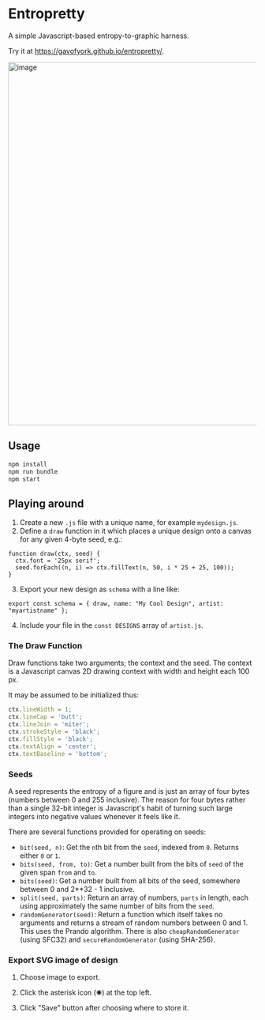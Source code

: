 # Entropretty

A simple Javascript-based entropy-to-graphic harness.

Try it at https://gavofyork.github.io/entropretty/.

<img width="735" alt="image" src="https://github.com/user-attachments/assets/9faef5a2-12ad-4599-b75d-a923e6594f09">

## Usage

```sh
npm install
npm run bundle
npm start
```

## Playing around

1. Create a new `.js` file with a unique name, for example `mydesign.js`.
2. Define a `draw` function in it which places a unique design onto a canvas for any given 4-byte seed, e.g.:

```
function draw(ctx, seed) {
  ctx.font = '25px serif';
  seed.forEach((n, i) => ctx.fillText(n, 50, i * 25 + 25, 100));
}
```

3. Export your new design as `schema` with a line like:

```
export const schema = { draw, name: "My Cool Design", artist: "myartistname" };
```

4. Include your file in the `const DESIGNS` array of `artist.js`.

### The Draw Function

Draw functions take two arguments; the context and the seed. The context is a Javascript canvas 2D drawing context with width and height each 100 px.

It may be assumed to be initialized thus:

```js
ctx.lineWidth = 1;
ctx.lineCap = 'butt';
ctx.lineJoin = 'miter';
ctx.strokeStyle = 'black';
ctx.fillStyle = 'black';
ctx.textAlign = 'center';
ctx.textBaseline = 'bottom';
```

### Seeds

A seed represents the entropy of a figure and is just an array of four bytes (numbers between 0 and 255 inclusive). The reason for four bytes rather than a single 32-bit integer is Javascript's habit of turning such large integers into negative values whenever it feels like it.

There are several functions provided for operating on seeds:

- `bit(seed, n)`: Get the `n`th bit from the `seed`, indexed from `0`. Returns either `0` or `1`.
- `bits(seed, from, to)`: Get a number built from the bits of `seed` of the given span `from` and `to`.
- `bits(seed)`: Get a number built from all bits of the seed, somewhere between 0 and 2**32 - 1 inclusive.
- `split(seed, parts)`: Return an array of numbers, `parts` in length, each using approximately the same number of bits from the `seed`.
- `randomGenerator(seed)`: Return a function which itself takes no arguments and returns a stream of random numbers between 0 and 1. This uses the Prando algorithm. There is also `cheapRandomGenerator` (using SFC32) and `secureRandomGenerator` (using SHA-256).

### Export SVG image of design

1. Choose image to export.

2. Click the asterisk icon (✺) at the top left.

3. Click "Save" button after choosing where to store it.

